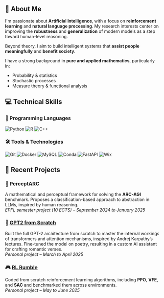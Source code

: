 ## 👋 About Me

I'm passionate about **Artificial Intelligence**, with a focus on **reinforcement learning** and **natural language processing**. My research interests center on improving the **robustness** and **generalization** of modern models as a step toward human-level reasoning.

Beyond theory, I aim to build intelligent systems that **assist people meaningfully** and **benefit society**.

I have a strong background in **pure and applied mathematics**, particularly in:

- Probability & statistics  
- Stochastic processes  
- Measure theory & functional analysis


## 💻 Technical Skills

### 🧠 Programming Languages
![Python](https://img.shields.io/badge/Python-3670A0?style=flat&logo=python&logoColor=ffdd54)
![R](https://img.shields.io/badge/R-276DC3?style=flat&logo=r&logoColor=white)
![C++](https://img.shields.io/badge/C++-00599C?style=flat&logo=c%2B%2B&logoColor=white)

### 🛠️ Tools & Technologies
![Git](https://img.shields.io/badge/Git-F05032?style=flat&logo=git&logoColor=white)
![Docker](https://img.shields.io/badge/Docker-2496ED?style=flat&logo=docker&logoColor=white)
![MySQL](https://img.shields.io/badge/MySQL-4479A1?style=flat&logo=mysql&logoColor=white)
![Conda](https://img.shields.io/badge/conda-44A833?style=flat&logo=anaconda&logoColor=white)
![FastAPI](https://img.shields.io/badge/FastAPI-009688?style=flat&logo=fastapi&logoColor=white)
![Wix](https://img.shields.io/badge/Wix-000000?style=flat&logo=wix&logoColor=white)

## 🚀 Recent Projects

### 📌 [PerceptARC](https://github.com/Drykx/PerceptARC)
A mathematical and perceptual framework for solving the **ARC-AGI** benchmark. Proposes a classification-based approach to abstraction in LLMs, inspired by human reasoning.  
*EPFL semester project (10 ECTS) – September 2024 to January 2025*

<!--
### 📊 [Electricity Demand Forecasting](https://github.com/Drykx/Hackathon2025-ETH)
Forecasted monthly electricity demand for thousands of consumers using **LightGBM** and custom feature engineering.  
*24 hours Hackathon (4th/11) – April 2025*
-->

### 🤖 [GPT2 from Scratch](https://github.com/Drykx/GPT2-Scratch)
Built the full GPT-2 architecture from scratch to master the internal workings of transformers and attention mechanisms, inspired by Andrej Karpathy’s lectures.
Fine-tuned the model on poetry, resulting in a custom AI assistant for crafting romantic verses.<br>
*Personal project – March to April 2025*

### 🎮 [RL Rumble](https://github.com/Drykx/RL-Rumble)
Coded from scratch reinforcement learning algorithms, including **PPO**, **VFE**, and **SAC** and benchmarked them across environments.  
*Personal project – May to June 2025*


